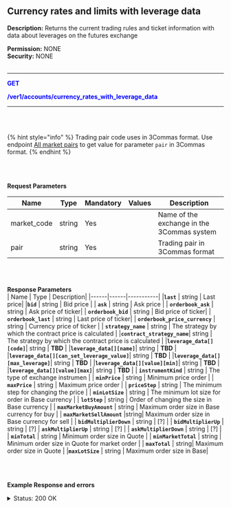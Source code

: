 ## Currency rates and limits with leverage data<br>

**Description:** Returns the current trading rules and ticket information with data about leverages on the futures exchange<br>

**Permission:** NONE<br>
**Security:** NONE<br>
<br>

-------- 

<mark style="color:blue;background-color:white"> **GET**

<mark style="color:blue;background-color:white"> **/ver1/accounts/currency_rates_with_leverage_data**

-------- 
<br>
<br>

{% hint style="info" %}
Trading pair code uses in 3Commas format. Use endpoint [All market pairs](Market%20data/2.All%20market%20pairs.md) to get value for parameter `pair` in 3Commas format.
{% endhint %}

<br>
<br>

**Request Parameters**<br>

| Name | Type |	Mandatory |	Values	| Description|
|------|------|-----------|-----------------|------------|
| market_code | string	| Yes |	| Name of the exchange in the 3Commas system |
| pair | string	| Yes |	| Trading pair in 3Commas format |

<br>
<br>

**Response Parameters**<br>
| Name | Type |	 Description|
|------|------|-----------|
|**`last`**  | string	| Last price|
|**`bid`**  | string	| Bid price |
| **`ask`**  | string	| Ask price |
| **`orderbook_ask`**  | string	| Ask price of ticker|
| **`orderbook_bid`**  | string	| Bid price of ticker|
| **`orderbook_last`**  | string	| Last price of ticker|
| **`orderbook_price_currency`**  | string	| Currency price of ticker |
| **`strategy_name`**  | string	| The strategy by which the contract price is calculated |
|**`contract_strategy_name`**| string | The strategy by which the contract price is calculated |
|**`leverage_data[][code]`**| string | **TBD** |
|**`leverage_data[][name]`**| string | **TBD** |
|**`leverage_data[][can_set_leverage_value]`**| string | **TBD** |
|**`leverage_data[][max_leverage]`**| string | **TBD** |
|**`leverage_data[][value][min]`**| string | **TBD** |
|**`leverage_data[][value][max]`**| string | **TBD** |
| **`instrumentKind`**  | string	| The type of exchange instrumen |
| **`minPrice`**  | string	| Minimum price order |
| **`maxPrice`**  | string	| Maximum price order |
| **`priceStep`**  | string	| The minimum step for changing the price  |
| **`minLotSize`**  | string	| The minimum lot size for order in Base currency |
| **`lotStep`**  | string	| Order of changing the size in Base currency  |
| **`maxMarketBuyAmount`**  | string	| Maximum order size in Base currency for buy |
| **`maxMarketSellAmount`**  |string| Maximum order size in Base currency for sell |
| **`bidMultiplierDown`**  | string	| [?] |
| **`bidMultiplierUp`**  | string	| [?] 
| **`askMultiplierUp`**  | string	| [?] |
| **`askMultiplierDown`**  | string	| [?] |
| **`minTotal`**  | string	| Minimum order size in Quote |
| **`minMarketTotal`**  | string	| Minimum order size in Quote for market order |
| **`maxTotal`**  | 	string| Maximum order size in Quote |
|**`maxLotSize`**  | string	| Maximum order size in Base|

<br>
<br>


**Example Response and errors**<br>

<details>
<summary>Status: 200 OK</summary><br>

```JSON
{
  "last": "63782.6",
  "bid": "63782.6",
  "ask": "63782.7",
  "orderbook_ask": "63782.7",
  "orderbook_bid": "63782.6",
  "orderbook_last": "63782.6",
  "orderbook_price_currency": "USDT",
  "strategy_name": "orderbook_price",
  "contract_strategy_name": "orderbook_price",
  "leverage_data": [
    {
      "code": "cross",
      "name": "Cross",
      "can_set_leverage_value": true,
      "available_leverage_values": [
        
      ],
      "max_leverage": "125.0",
      "valid": {
        "min": 1,
        "max": "125.0"
      }
    },
    {
      "code": "isolated",
      "name": "Isolated",
      "can_set_leverage_value": true,
      "available_leverage_values": [
        
      ],
      "max_leverage": "125.0",
      "valid": {
        "min": 1,
        "max": "125.0"
      }
    }
  ],
  "instrumentKind": "linear_futures",
  "priceStep": "0.1",
  "minLotSize": "0.001",
  "maxLotSize": "1000.0",
  "lotStep": "0.001",
  "maxMarketBuyAmount": "120.0",
  "maxMarketSellAmount": "120.0",
  "minMarketBuyAmount": "0.001",
  "minMarketSellAmount": "0.001",
  "minTotal": "100.0",
  "bidMultiplierUp": "1.05",
  "askMultiplierDown": "0.95",
  "minPrice": "556.8",
  "maxPrice": "4529764.0"
}
```
</details>